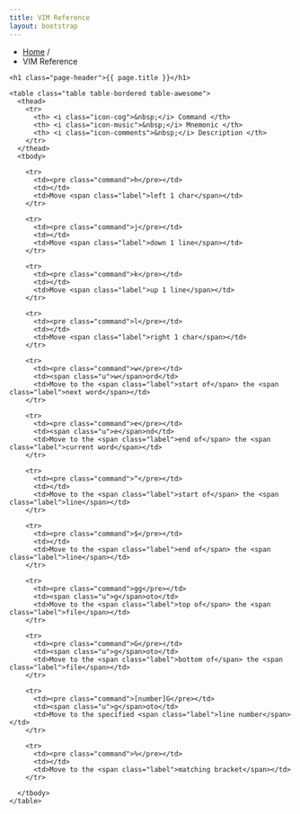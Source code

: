 ```yaml
---
title: VIM Reference
layout: bootstrap 
---
```


<div class="row">
  <div class="span12">
    <ul class="breadcrumb">
      <li>
        <a href="/">Home</a> <span class="divider">/</span>
      </li>
      <li class="active">VIM Reference</li>
    </ul>

    <h1 class="page-header">{{ page.title }}</h1>

  </div>
</div>

<div class="row">
  <div class="span5">

    <table class="table table-bordered table-awesome">
      <thead>
        <tr>
          <th> <i class="icon-cog">&nbsp;</i> Command </th>
          <th> <i class="icon-music">&nbsp;</i> Mnemonic </th>
          <th> <i class="icon-comments">&nbsp;</i> Description </th>
        </tr>
      </thead>
      <tbody>

        <tr>
          <td><pre class="command">h</pre></td>
          <td></td>
          <td>Move <span class="label">left 1 char</span></td>
        </tr>

        <tr>
          <td><pre class="command">j</pre></td>
          <td></td>
          <td>Move <span class="label">down 1 line</span></td>
        </tr>

        <tr>
          <td><pre class="command">k</pre></td>
          <td></td>
          <td>Move <span class="label">up 1 line</span></td>
        </tr>

        <tr>
          <td><pre class="command">l</pre></td>
          <td></td>
          <td>Move <span class="label">right 1 char</span></td>
        </tr>

        <tr>
          <td><pre class="command">w</pre></td>
          <td><span class="u">w</span>ord</td>
          <td>Move to the <span class="label">start of</span> the <span class="label">next word</span></td>
        </tr>

        <tr>
          <td><pre class="command">e</pre></td>
          <td><span class="u">e</span>nd</td>
          <td>Move to the <span class="label">end of</span> the <span class="label">current word</span></td>
        </tr>

        <tr>
          <td><pre class="command">^</pre></td>
          <td></td>
          <td>Move to the <span class="label">start of</span> the <span class="label">line</span></td>
        </tr>

        <tr>
          <td><pre class="command">$</pre></td>
          <td></td>
          <td>Move to the <span class="label">end of</span> the <span class="label">line</span></td>
        </tr>

        <tr>
          <td><pre class="command">gg</pre></td>
          <td><span class="u">g</span>oto</td>
          <td>Move to the <span class="label">top of</span> the <span class="label">file</span></td>
        </tr>

        <tr>
          <td><pre class="command">G</pre></td>
          <td><span class="u">g</span>oto</td>
          <td>Move to the <span class="label">bottom of</span> the <span class="label">file</span></td>
        </tr>

        <tr>
          <td><pre class="command">[number]G</pre></td>
          <td><span class="u">g</span>oto</td>
          <td>Move to the specified <span class="label">line number</span></td>
        </tr>

        <tr>
          <td><pre class="command">%</pre></td>
          <td></td>
          <td>Move to the <span class="label">matching bracket</span></td>
        </tr>

      </tbody>
    </table>

  </div>
</div>
